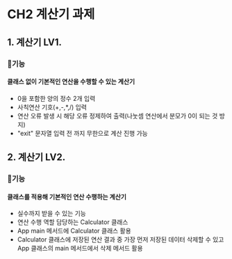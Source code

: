 # CH2 계산기 과제

## 1. 계산기 LV1.
### 🔎기능
#### 클래스 없이 기본적인 연산을 수행할 수 있는 계산기
- 0을 포함한 양의 정수 2개 입력
- 사칙연산 기호(+,-,*,/) 입력
- 연산 오류 발생 시 해당 오류 정제하여 출력(나눗셈 연산에서 분모가 0이 되는 것 방지)
- "exit" 문자열 입력 전 까지 무한으로 계산 진행 가능

## 2. 계산기 LV2.
### 🔎기능
#### 클래스를 적용해 기본적인 연산 수행하는 계산기 
- 실수까지 받을 수 있는 기능
- 연산 수행 역할 담당하는 Calculator 클래스
- App main 메서드에 Calculator 클래스 활용
- Calculator 클래스에 저장된 연산 결과 중 가장 먼저 저장된 데이터 삭제할 수 있고 App 클래스의 main 메서드에서 삭제 메서드 활용
